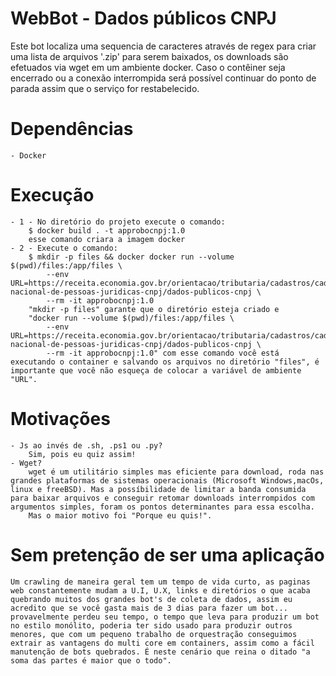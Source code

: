 # WebBot - Dados públicos CNPJ

Este bot localiza uma sequencia de caracteres através de regex para criar uma lista de arquivos '.zip' para serem baixados, os downloads são efetuados via wget em um ambiente docker. Caso o contêiner seja encerrado ou a conexão interrompida será possível continuar do ponto de parada assim que o serviço for restabelecido.

# Dependências
    - Docker
# Execução
    - 1 - No diretório do projeto execute o comando:
        $ docker build . -t approbocnpj:1.0 
        esse comando criara a imagem docker
    - 2 - Execute o comando:
        $ mkdir -p files && docker docker run --volume $(pwd)/files:/app/files \
            --env URL=https://receita.economia.gov.br/orientacao/tributaria/cadastros/cadastro-nacional-de-pessoas-juridicas-cnpj/dados-publicos-cnpj \
            --rm -it approbocnpj:1.0
        "mkdir -p files" garante que o diretório esteja criado e 
        "docker run --volume $(pwd)/files:/app/files \
            --env URL=https://receita.economia.gov.br/orientacao/tributaria/cadastros/cadastro-nacional-de-pessoas-juridicas-cnpj/dados-publicos-cnpj \
            --rm -it approbocnpj:1.0" com esse comando você está executando o container e salvando os arquivos no diretório "files", é importante que você não esqueça de colocar a variável de ambiente "URL".

# Motivações
    - Js ao invés de .sh, .ps1 ou .py? 
        Sim, pois eu quiz assim!
    - Wget?
        wget é um utilitário simples mas eficiente para download, roda nas grandes plataformas de sistemas operacionais (Microsoft Windows,macOs, linux e freeBSD). Mas a possíbilidade de limitar a banda consumida para baixar arquivos e conseguir retomar downloads interrompidos com argumentos simples, foram os pontos determinantes para essa escolha. 
        Mas o maior motivo foi "Porque eu quis!".

# Sem pretenção de ser uma aplicação
    Um crawling de maneira geral tem um tempo de vida curto, as paginas web constantemente mudam a U.I, U.X, links e diretórios o que acaba quebrando muitos dos grandes bot's de coleta de dados, assim eu acredito que se você gasta mais de 3 dias para fazer um bot... provavelmente perdeu seu tempo, o tempo que leva para produzir um bot no estilo monólito, poderia ter sido usado para produzir outros menores, que com um pequeno trabalho de orquestração conseguimos extrair as vantagens do multi core em containers, assim como a fácil manutenção de bots quebrados. É neste cenário que reina o ditado "a soma das partes é maior que o todo".
